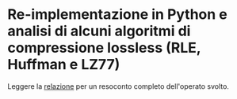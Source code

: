 # Re-implementazione in Python e analisi di alcuni algoritmi di compressione lossless (RLE, Huffman e LZ77)

Leggere la <a href="https://github.com/francescodizzia/Lossless-Data-Compression/blob/master/ESP.pdf">relazione</a> per un resoconto completo dell'operato svolto.
